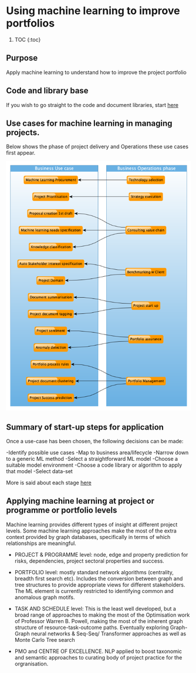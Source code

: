 # Using machine learning to improve portfolios

1. TOC
{:toc}

## Purpose
Apply machine learning to understand how to improve the project portfolio

## Code and library base
If you wish to go straight to the code and document libraries, start [here](https://github.com/lawrencerowland/Machine-learning-for-project-portfolios)

## Use cases for machine learning in managing projects. 

Below shows the phase of project delivery and Operations these use cases first appear.

![Image description](images/2020-05-05-Applying-Machine-Learning-at-different-levels/Usecase-to-Operations-subgraph-ML-models-created.png)
  
## Summary of start-up steps for application

Once a use-case has been chosen, the following decisions can be made:

-Identify possible use cases
-Map  to business area/lifecycle
-Narrow down to a generic ML method
-Select a straightforward ML model
-Choose a suitable model environment
-Choose a code library or algorithm to apply that model
-Select data-set

More is said about each stage [here](https://lawrencerowland.github.io/2020/05/08/Applying-appropriate-machine-learning-approach.md.html)

## Applying machine learning at project or programme or portfolio levels

Machine learning provides different types of insight at different project levels. Some machine learning approaches make the most of the extra context provided by graph databases, specifically in terms of which relationships are meaningful. 

- PROJECT & PROGRAMME level: node, edge and property prediction for risks, dependencies, project sectoral properties and success.

- PORTFOLIO level: mostly standard network algorithms (centrality, breadth first search etc). Includes the conversion between graph and tree structures to provide appropriate views for different stakeholders. The ML element is currently restricted to identifying common and anomalous graph motifs.

- TASK AND SCHEDULE level: This is the least well developed, but a broad range of approaches to making the most of the Optimisation work of Professor Warren B. Powell, making the most of the inherent graph structure of resource-task-outcome paths. 
Eventually exploring Graph-Graph neural networks & Seq-Seq/ Transformer approaches as well as Monte Carlo Tree search

- PMO and CENTRE OF EXCELLENCE. NLP applied to boost taxonomic and semantic approaches to curating body of project practice for the orgranisation. 









